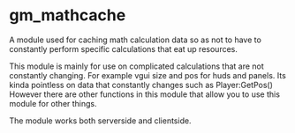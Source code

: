# gm_mathcache
A module used for caching math calculation data so as not to have to constantly perform specific calculations that eat up resources.

This module is mainly for use on complicated calculations that are not constantly changing.
For example vgui size and pos for huds and panels. Its kinda pointless on data that constantly changes such as Player:GetPos()
However there are other functions in this module that allow you to use this module for other things.

The module works both serverside and clientside.
